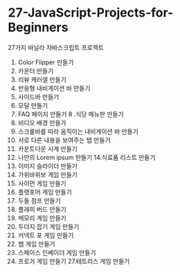 # 27-JavaScript-Projects-for-Beginners
27가지 바닐라 자바스크립트 프로젝트

1. Color Flipper 만들기
2. 카운터 만들기
3. 리뷰 캐러셀 만들기
4. 반응형 내비게이션 바 만들기
5. 사이드바 만들기
6. 모달 만들기
7. FAQ 페이지 만들기
8 .식당 메뉴판 만들기
9. 비디오 배경 만들가
10. 스크롤바를 따라 움직이는 내비게이션 바 만들기
11. 서로 다른 내용을 보여주는 탭 만들기
12. 카운트다운 시계 만들기
13. 나만의 Lorem ipsum 만들기
14.식료품 리스트 만들기
15. 이미지 슬라이더 만들기
16. 가위바위보 게임 만들기
17. 사이먼 게임 만들기
18. 플랫포머 게임 만들기
19. 두들 점프 만들기
20. 플래피 버드 만들기
21. 메모리 게임 만들기
22. 두더지 잡기 게임 만들기
23. 커넥트 포 게임 만들기
24. 뱀 게임 만들기
25. 스페이스 인베이더 게임 만들기
26. 프로거 게임 만들기
27.테트리스 게임 만들기